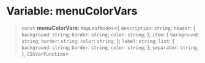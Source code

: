 # Variable: menuColorVars

> `const` **menuColorVars**: `MapLeafNodes`\<\{ `description`: `string`; `header`: \{ `background`: `string`; `border`: `string`; `color`: `string`; \}; `item`: \{ `background`: `string`; `border`: `string`; `color`: `string`; \}; `label`: `string`; `list`: \{ `background`: `string`; `border`: `string`; `color`: `string`; \}; `separator`: `string`; \}, `CSSVarFunction`\>
